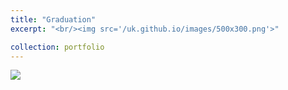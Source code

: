 ```yaml
---
title: "Graduation"
excerpt: "<br/><img src='/uk.github.io/images/500x300.png'>"

collection: portfolio
---
```

<img src='/uk.github.io/images/IMG_2189.JPG'>

